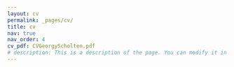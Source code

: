 ```yaml
---
layout: cv
permalink: _pages/cv/
title: cv
nav: true
nav_order: 4
cv_pdf: CVGeorgyScholten.pdf
# description: This is a description of the page. You can modify it in 'pages/_cv.md'. You can also change or remove the top pdf download button.
---
```

